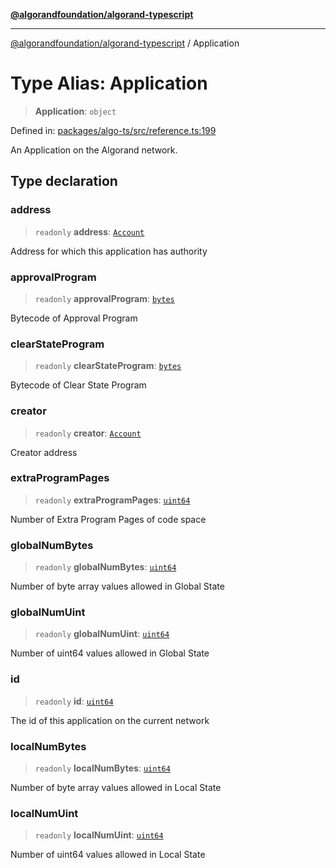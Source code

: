 [**@algorandfoundation/algorand-typescript**](../README.md)

***

[@algorandfoundation/algorand-typescript](../README.md) / Application

# Type Alias: Application

> **Application**: `object`

Defined in: [packages/algo-ts/src/reference.ts:199](https://github.com/algorandfoundation/puya-ts/blob/5bdb536fcbeffa6fe079b274d09cae785c8fb7b7/packages/algo-ts/src/reference.ts#L199)

An Application on the Algorand network.

## Type declaration

### address

> `readonly` **address**: [`Account`](Account.md)

Address for which this application has authority

### approvalProgram

> `readonly` **approvalProgram**: [`bytes`](bytes.md)

Bytecode of Approval Program

### clearStateProgram

> `readonly` **clearStateProgram**: [`bytes`](bytes.md)

Bytecode of Clear State Program

### creator

> `readonly` **creator**: [`Account`](Account.md)

Creator address

### extraProgramPages

> `readonly` **extraProgramPages**: [`uint64`](uint64.md)

Number of Extra Program Pages of code space

### globalNumBytes

> `readonly` **globalNumBytes**: [`uint64`](uint64.md)

Number of byte array values allowed in Global State

### globalNumUint

> `readonly` **globalNumUint**: [`uint64`](uint64.md)

Number of uint64 values allowed in Global State

### id

> `readonly` **id**: [`uint64`](uint64.md)

The id of this application on the current network

### localNumBytes

> `readonly` **localNumBytes**: [`uint64`](uint64.md)

Number of byte array values allowed in Local State

### localNumUint

> `readonly` **localNumUint**: [`uint64`](uint64.md)

Number of uint64 values allowed in Local State

